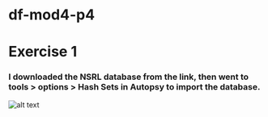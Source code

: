 # df-mod4-p4
# Exercise 1
### I downloaded the NSRL database from the link, then went to tools > options > Hash Sets in Autopsy to import the database.
![alt text]()
